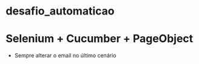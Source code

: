 # desafio_automaticao
# Selenium + Cucumber + PageObject

* Sempre alterar o email no último cenário
